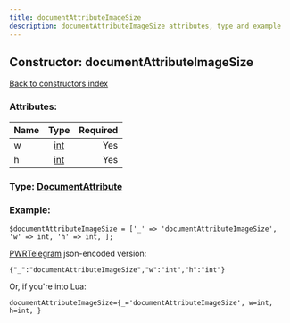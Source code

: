 ```yaml
---
title: documentAttributeImageSize
description: documentAttributeImageSize attributes, type and example
---
```

## Constructor: documentAttributeImageSize  
[Back to constructors index](index.md)



### Attributes:

| Name     |    Type       | Required |
|----------|:-------------:|---------:|
|w|[int](../types/int.md) | Yes|
|h|[int](../types/int.md) | Yes|



### Type: [DocumentAttribute](../types/DocumentAttribute.md)


### Example:

```
$documentAttributeImageSize = ['_' => 'documentAttributeImageSize', 'w' => int, 'h' => int, ];
```  

[PWRTelegram](https://pwrtelegram.xyz) json-encoded version:

```
{"_":"documentAttributeImageSize","w":"int","h":"int"}
```


Or, if you're into Lua:  


```
documentAttributeImageSize={_='documentAttributeImageSize', w=int, h=int, }

```


